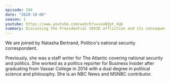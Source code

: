 ```yaml
---
episode: 194
date: "2020-10-06"
season: 1
youtube: https://www.youtube.com/watch?v=vxaNIpt_Xqk
summary: Discussing the Presidential COVID affliction and its consequences
---
```

We are joined by Natasha Bertrand, Politico's national security correspondent.

Previously, she was a staff writer for The Atlantic covering national security and politics. She worked as a politics reporter for Business Insider after graduating from Vassar College in 2014 with a dual degree in political science and philosophy. She is an NBC News and MSNBC contributor.
